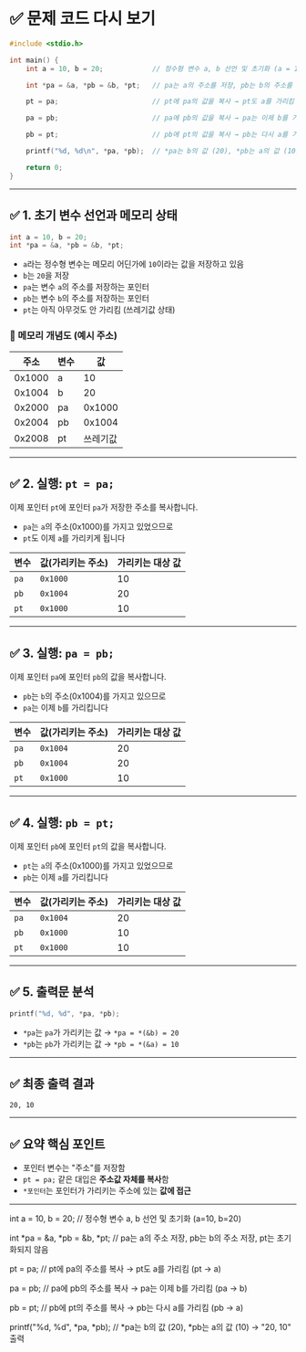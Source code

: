 # ✅ 문제 코드 다시 보기

```c
#include <stdio.h>

int main() {
    int a = 10, b = 20;            // 정수형 변수 a, b 선언 및 초기화 (a = 10, b = 20)

    int *pa = &a, *pb = &b, *pt;   // pa는 a의 주소를 저장, pb는 b의 주소를 저장, pt는 초기화 안 됨

    pt = pa;                       // pt에 pa의 값을 복사 → pt도 a를 가리킴 (pt → a)

    pa = pb;                       // pa에 pb의 값을 복사 → pa는 이제 b를 가리킴 (pa → b)

    pb = pt;                       // pb에 pt의 값을 복사 → pb는 다시 a를 가리킴 (pb → a)

    printf("%d, %d\n", *pa, *pb);  // *pa는 b의 값 (20), *pb는 a의 값 (10) → 출력: 20, 10

    return 0;
}

```

---

## ✅ 1. 초기 변수 선언과 메모리 상태

```c
int a = 10, b = 20;
int *pa = &a, *pb = &b, *pt;
```
- `a`라는 정수형 변수는 메모리 어딘가에 `10`이라는 값을 저장하고 있음  
- `b`는 `20`을 저장  
- `pa`는 변수 `a`의 주소를 저장하는 포인터  
- `pb`는 변수 `b`의 주소를 저장하는 포인터  
- `pt`는 아직 아무것도 안 가리킴 (쓰레기값 상태)

### 📌 메모리 개념도 (예시 주소)

| 주소     | 변수 | 값     |
|----------|------|--------|
| 0x1000   | a    | 10     |
| 0x1004   | b    | 20     |
| 0x2000   | pa   | 0x1000 |
| 0x2004   | pb   | 0x1004 |
| 0x2008   | pt   | 쓰레기값 |

---

## ✅ 2. 실행: `pt = pa;`

이제 포인터 `pt`에 포인터 `pa`가 저장한 주소를 복사합니다.

- `pa`는 `a`의 주소(0x1000)를 가지고 있었으므로
- `pt`도 이제 `a`를 가리키게 됩니다

| 변수 | 값(가리키는 주소) | 가리키는 대상 값 |
|-------|------------------|-----------------|
| `pa`  | `0x1000`         | 10              |
| `pb`  | `0x1004`         | 20              |
| `pt`  | `0x1000`         | 10              |

---

## ✅ 3. 실행: `pa = pb;`

이제 포인터 `pa`에 포인터 `pb`의 값을 복사합니다.

- `pb`는 `b`의 주소(0x1004)를 가지고 있으므로
- `pa`는 이제 `b`를 가리킵니다

| 변수 | 값(가리키는 주소) | 가리키는 대상 값 |
|-------|------------------|-----------------|
| `pa`  | `0x1004`         | 20              |
| `pb`  | `0x1004`         | 20              |
| `pt`  | `0x1000`         | 10              |

---

## ✅ 4. 실행: `pb = pt;`

이제 포인터 `pb`에 포인터 `pt`의 값을 복사합니다.

- `pt`는 `a`의 주소(0x1000)를 가지고 있었으므로
- `pb`는 이제 `a`를 가리킵니다

| 변수 | 값(가리키는 주소) | 가리키는 대상 값 |
|-------|------------------|-----------------|
| `pa`  | `0x1004`         | 20              |
| `pb`  | `0x1000`         | 10              |
| `pt`  | `0x1000`         | 10              |

---

## ✅ 5. 출력문 분석

```c
printf("%d, %d", *pa, *pb);
```

- `*pa`는 `pa`가 가리키는 값 → `*pa = *(&b) = 20`
- `*pb`는 `pb`가 가리키는 값 → `*pb = *(&a) = 10`

---

## ✅ 최종 출력 결과

```
20, 10
```

---

## ✅ 요약 핵심 포인트

- 포인터 변수는 "주소"를 저장함
- `pt = pa;` 같은 대입은 **주소값 자체를 복사**함
- `*포인터`는 포인터가 가리키는 주소에 있는 **값에 접근**

---

int a = 10, b = 20;            // 정수형 변수 a, b 선언 및 초기화 (a=10, b=20)

int *pa = &a, *pb = &b, *pt;   // pa는 a의 주소 저장, pb는 b의 주소 저장, pt는 초기화되지 않음

pt = pa;                      // pt에 pa의 주소를 복사 → pt도 a를 가리킴 (pt → a)

pa = pb;                      // pa에 pb의 주소를 복사 → pa는 이제 b를 가리킴 (pa → b)

pb = pt;                      // pb에 pt의 주소를 복사 → pb는 다시 a를 가리킴 (pb → a)

printf("%d, %d", *pa, *pb);   // *pa는 b의 값 (20), *pb는 a의 값 (10) → "20, 10" 출력
